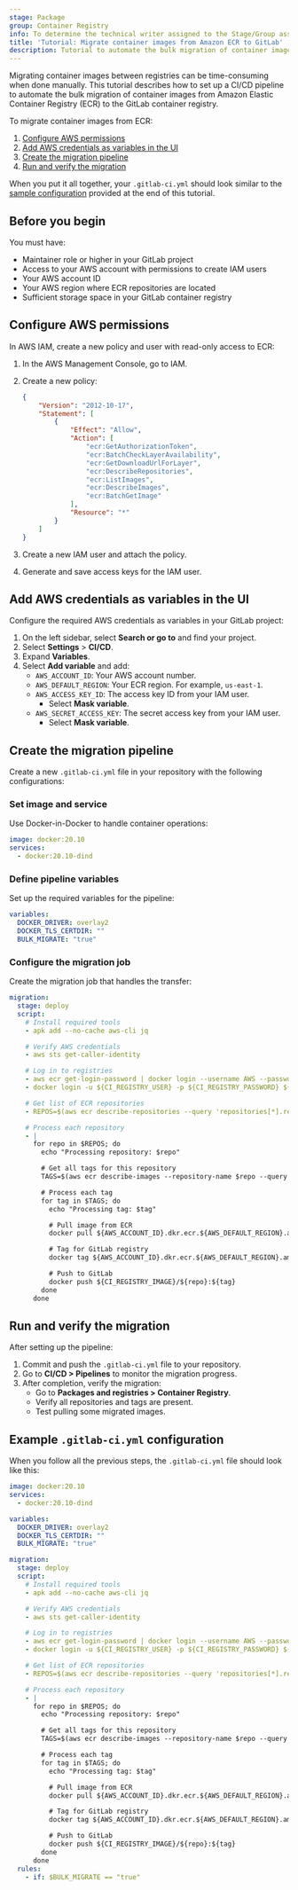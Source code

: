 ```yaml
---
stage: Package
group: Container Registry
info: To determine the technical writer assigned to the Stage/Group associated with this page, see https://handbook.gitlab.com/handbook/product/ux/technical-writing/#assignments
title: 'Tutorial: Migrate container images from Amazon ECR to GitLab'
description: Tutorial to automate the bulk migration of container images into GitLab from Amazon Elastic Container Registry.
---
```


Migrating container images between registries can be time-consuming when done manually. This tutorial describes how to set up a CI/CD pipeline to automate the bulk migration of container images from Amazon Elastic Container Registry (ECR) to the GitLab container registry.

To migrate container images from ECR:

1. [Configure AWS permissions](#configure-aws-permissions)
1. [Add AWS credentials as variables in the UI](#add-aws-credentials-as-variables-in-the-ui)
1. [Create the migration pipeline](#create-the-migration-pipeline)
1. [Run and verify the migration](#run-and-verify-the-migration)

When you put it all together, your `.gitlab-ci.yml` should look similar to the [sample configuration](#example-gitlab-ciyml-configuration) provided at the end of this tutorial.

## Before you begin

You must have:

- Maintainer role or higher in your GitLab project
- Access to your AWS account with permissions to create IAM users
- Your AWS account ID
- Your AWS region where ECR repositories are located
- Sufficient storage space in your GitLab container registry

## Configure AWS permissions

In AWS IAM, create a new policy and user with read-only access to ECR:

1. In the AWS Management Console, go to IAM.
1. Create a new policy:

   ```json
   {
       "Version": "2012-10-17",
       "Statement": [
           {
               "Effect": "Allow",
               "Action": [
                   "ecr:GetAuthorizationToken",
                   "ecr:BatchCheckLayerAvailability",
                   "ecr:GetDownloadUrlForLayer",
                   "ecr:DescribeRepositories",
                   "ecr:ListImages",
                   "ecr:DescribeImages",
                   "ecr:BatchGetImage"
               ],
               "Resource": "*"
           }
       ]
   }
   ```

1. Create a new IAM user and attach the policy.
1. Generate and save access keys for the IAM user.

## Add AWS credentials as variables in the UI

Configure the required AWS credentials as variables in your GitLab project:

1. On the left sidebar, select **Search or go to** and find your project.
1. Select **Settings** > **CI/CD**.
1. Expand **Variables**.
1. Select **Add variable** and add:
   - `AWS_ACCOUNT_ID`: Your AWS account number.
   - `AWS_DEFAULT_REGION`: Your ECR region. For example, `us-east-1`.
   - `AWS_ACCESS_KEY_ID`: The access key ID from your IAM user.
     - Select **Mask variable**.
   - `AWS_SECRET_ACCESS_KEY`: The secret access key from your IAM user.
     - Select **Mask variable**.

## Create the migration pipeline

Create a new `.gitlab-ci.yml` file in your repository with the following configurations:

### Set image and service

Use Docker-in-Docker to handle container operations:

```yaml
image: docker:20.10
services:
  - docker:20.10-dind
```

### Define pipeline variables

Set up the required variables for the pipeline:

```yaml
variables:
  DOCKER_DRIVER: overlay2
  DOCKER_TLS_CERTDIR: ""
  BULK_MIGRATE: "true"
```

### Configure the migration job

Create the migration job that handles the transfer:

```yaml
migration:
  stage: deploy
  script:
    # Install required tools
    - apk add --no-cache aws-cli jq

    # Verify AWS credentials
    - aws sts get-caller-identity

    # Log in to registries
    - aws ecr get-login-password | docker login --username AWS --password-stdin ${AWS_ACCOUNT_ID}.dkr.ecr.${AWS_DEFAULT_REGION}.amazonaws.com
    - docker login -u ${CI_REGISTRY_USER} -p ${CI_REGISTRY_PASSWORD} ${CI_REGISTRY}

    # Get list of ECR repositories
    - REPOS=$(aws ecr describe-repositories --query 'repositories[*].repositoryName' --output text)

    # Process each repository
    - |
      for repo in $REPOS; do
        echo "Processing repository: $repo"

        # Get all tags for this repository
        TAGS=$(aws ecr describe-images --repository-name $repo --query 'imageDetails[*].imageTags[]' --output text)

        # Process each tag
        for tag in $TAGS; do
          echo "Processing tag: $tag"

          # Pull image from ECR
          docker pull ${AWS_ACCOUNT_ID}.dkr.ecr.${AWS_DEFAULT_REGION}.amazonaws.com/${repo}:${tag}

          # Tag for GitLab registry
          docker tag ${AWS_ACCOUNT_ID}.dkr.ecr.${AWS_DEFAULT_REGION}.amazonaws.com/${repo}:${tag} ${CI_REGISTRY_IMAGE}/${repo}:${tag}

          # Push to GitLab
          docker push ${CI_REGISTRY_IMAGE}/${repo}:${tag}
        done
      done
```

## Run and verify the migration

After setting up the pipeline:

1. Commit and push the `.gitlab-ci.yml` file to your repository.
1. Go to **CI/CD > Pipelines** to monitor the migration progress.
1. After completion, verify the migration:
   - Go to **Packages and registries > Container Registry**.
   - Verify all repositories and tags are present.
   - Test pulling some migrated images.

## Example `.gitlab-ci.yml` configuration

When you follow all the previous steps, the `.gitlab-ci.yml` file should look like this:

```yaml
image: docker:20.10
services:
  - docker:20.10-dind

variables:
  DOCKER_DRIVER: overlay2
  DOCKER_TLS_CERTDIR: ""
  BULK_MIGRATE: "true"

migration:
  stage: deploy
  script:
    # Install required tools
    - apk add --no-cache aws-cli jq

    # Verify AWS credentials
    - aws sts get-caller-identity

    # Log in to registries
    - aws ecr get-login-password | docker login --username AWS --password-stdin ${AWS_ACCOUNT_ID}.dkr.ecr.${AWS_DEFAULT_REGION}.amazonaws.com
    - docker login -u ${CI_REGISTRY_USER} -p ${CI_REGISTRY_PASSWORD} ${CI_REGISTRY}

    # Get list of ECR repositories
    - REPOS=$(aws ecr describe-repositories --query 'repositories[*].repositoryName' --output text)

    # Process each repository
    - |
      for repo in $REPOS; do
        echo "Processing repository: $repo"

        # Get all tags for this repository
        TAGS=$(aws ecr describe-images --repository-name $repo --query 'imageDetails[*].imageTags[]' --output text)

        # Process each tag
        for tag in $TAGS; do
          echo "Processing tag: $tag"

          # Pull image from ECR
          docker pull ${AWS_ACCOUNT_ID}.dkr.ecr.${AWS_DEFAULT_REGION}.amazonaws.com/${repo}:${tag}

          # Tag for GitLab registry
          docker tag ${AWS_ACCOUNT_ID}.dkr.ecr.${AWS_DEFAULT_REGION}.amazonaws.com/${repo}:${tag} ${CI_REGISTRY_IMAGE}/${repo}:${tag}

          # Push to GitLab
          docker push ${CI_REGISTRY_IMAGE}/${repo}:${tag}
        done
      done
  rules:
    - if: $BULK_MIGRATE == "true"
```
